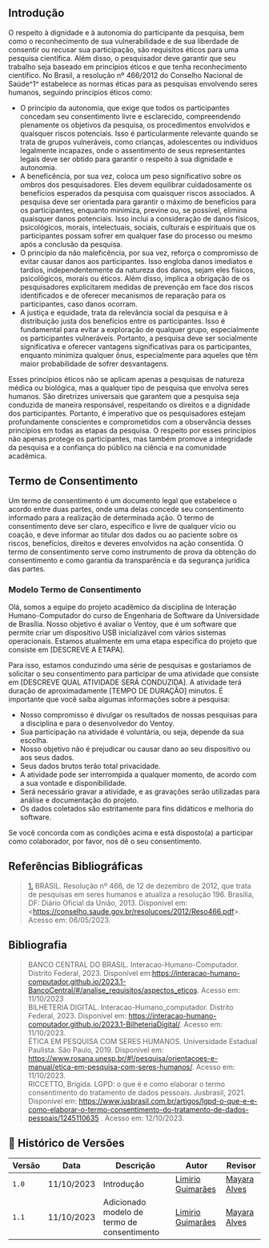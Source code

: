 ## Introdução
O respeito à dignidade e à autonomia do participante da pesquisa, bem como o reconhecimento de sua vulnerabilidade e de sua liberdade de consentir ou recusar sua participação, são requisitos éticos para uma pesquisa científica. Além disso, o pesquisador deve garantir que seu trabalho seja baseado em princípios éticos e que tenha reconhecimento científico. No Brasil, a resolução nº 466/2012 do Conselho Nacional de Saúde^1^ estabelece as normas éticas para as pesquisas envolvendo seres humanos, seguindo principios éticos como: <br>

- O princípio da autonomia, que exige que todos os participantes concedam seu consentimento livre e esclarecido, compreendendo plenamente os objetivos da pesquisa, os procedimentos envolvidos e quaisquer riscos potenciais. Isso é particularmente relevante quando se trata de grupos vulneráveis, como crianças, adolescentes ou indivíduos legalmente incapazes, onde o assentimento de seus representantes legais deve ser obtido para garantir o respeito à sua dignidade e autonomia.<br>
- A beneficência, por sua vez, coloca um peso significativo sobre os ombros dos pesquisadores. Eles devem equilibrar cuidadosamente os benefícios esperados da pesquisa com quaisquer riscos associados. A pesquisa deve ser orientada para garantir o máximo de benefícios para os participantes, enquanto minimiza, previne ou, se possível, elimina quaisquer danos potenciais. Isso inclui a consideração de danos físicos, psicológicos, morais, intelectuais, sociais, culturais e espirituais que os participantes possam sofrer em qualquer fase do processo ou mesmo após a conclusão da pesquisa.
- O princípio da não maleficência, por sua vez, reforça o compromisso de evitar causar danos aos participantes. Isso engloba danos imediatos e tardios, independentemente da natureza dos danos, sejam eles físicos, psicológicos, morais ou éticos. Além disso, implica a obrigação de os pesquisadores explicitarem medidas de prevenção em face dos riscos identificados e de oferecer mecanismos de reparação para os participantes, caso danos ocorram. <br>
- A justiça e equidade, trata da relevância social da pesquisa e à distribuição justa dos benefícios entre os participantes. Isso é fundamental para evitar a exploração de qualquer grupo, especialmente os participantes vulneráveis. Portanto, a pesquisa deve ser socialmente significativa e oferecer vantagens significativas para os participantes, enquanto minimiza qualquer ônus, especialmente para aqueles que têm maior probabilidade de sofrer desvantagens. <br>

Esses princípios éticos não se aplicam apenas a pesquisas de natureza médica ou biológica, mas a qualquer tipo de pesquisa que envolva seres humanos. São diretrizes universais que garantem que a pesquisa seja conduzida de maneira responsável, respeitando os direitos e a dignidade dos participantes. Portanto, é imperativo que os pesquisadores estejam profundamente conscientes e comprometidos com a observância desses princípios em todas as etapas da pesquisa. O respeito por esses princípios não apenas protege os participantes, mas também promove a integridade da pesquisa e a confiança do público na ciência e na comunidade acadêmica. <br>

## Termo de Consentimento

Um termo de consentimento é um documento legal que estabelece o acordo entre duas partes, onde uma delas concede seu consentimento informado para a realização de determinada ação.  O termo de consentimento deve ser claro, específico e livre de qualquer vício ou coação, e deve informar ao titular dos dados ou ao paciente sobre os riscos, benefícios, direitos e deveres envolvidos na ação consentida. O termo de consentimento serve como instrumento de prova da obtenção do consentimento e como garantia da transparência e da segurança jurídica das partes.  <br>

### Modelo Termo de Consentimento 
Olá, somos a equipe do projeto acadêmico da disciplina de Interação Humano-Computador do curso de Engenharia de Software da Universidade de Brasília. Nosso objetivo é avaliar o Ventoy, que é um software que permite criar um dispositivo USB inicializável com vários sistemas operacionais. Estamos atualmente em uma etapa específica do projeto que consiste em [DESCREVE A ETAPA].

Para isso, estamos conduzindo uma série de pesquisas e gostaríamos de solicitar o seu consentimento para participar de uma atividade que consiste em [DESCREVE QUAL ATIVIDADE SERÁ CONDUZIDA]. A atividade terá duração de aproximadamente [TEMPO DE DURAÇÃO] minutos. É importante que você saiba algumas informações sobre a pesquisa:

  - Nosso compromisso é divulgar os resultados de nossas pesquisas para a disciplina e para o desenvolvedor do Ventoy.
  - Sua participação na atividade é voluntária, ou seja, depende da sua escolha.
  - Nosso objetivo não é prejudicar ou causar dano ao seu dispositivo ou aos seus dados.
  - Seus dados brutos terão total privacidade.
  - A atividade pode ser interrompida a qualquer momento, de acordo com a sua vontade e disponibilidade.
  - Será necessário gravar a atividade, e as gravações serão utilizadas para análise e documentação do projeto.
  - Os dados coletados são estritamente para fins didáticos e melhoria do software.

  Se você concorda com as condições acima e está disposto(a) a participar como colaborador, por favor, nos dê o seu consentimento. 


## Referências Bibliográficas

> <a id="REF1" href="#anchor_1">1.</a> BRASIL. Resolução nº 466, de 12 de dezembro de 2012, que trata de pesquisas em seres humanos e atualiza a resolução 196. Brasília, DF: Diário Oficial da União, 2013. Disponível em: <<https://conselho.saude.gov.br/resolucoes/2012/Reso466.pdf>>. Acesso em: 06/05/2023.

## Bibliografia
> BANCO CENTRAL DO BRASIL. Interacao-Humano-Computador. Distrito Federal, 2023. Disponível em:<https://interacao-humano-computador.github.io/2023.1-BancoCentral/#/analise_requisitos/aspectos_eticos>. Acesso em: 11/10/2023 <br>
> BILHETERIA DIGITAL. Interacao-Humano_computador. Distrito Federal, 2023. Disponível em: <https://interacao-humano-computador.github.io/2023.1-BilheteriaDigital/>. Acesso em: 11/10/2023.<br>
> ÉTICA EM PESQUISA COM SERES HUMANOS. Universidade Estadual Paulista. São Paulo, 2019. Disponível em: <https://www.rosana.unesp.br/#!/pesquisa/orientacoes-e-manual/etica-em-pesquisa-com-seres-humanos/>. Acesso em: 11/10/2023.<br>
RICCETTO, Brígida. LGPD: o que é e como elaborar o termo consentimento do tratamento de dados pessoais. Jusbrasil, 2021. Disponível em: <https://www.jusbrasil.com.br/artigos/lgpd-o-que-e-e-como-elaborar-o-termo-consentimento-do-tratamento-de-dados-pessoais/1245110635> . Acesso em: 12/10/2023. <br>


## 📑 Histórico de Versões

| Versão | Data       | Descrição                                       | Autor                                          | Revisor                                      |
| ------ | ---------- | ----------------------------------------------- | -----------------------------------------------| ---------------------------------------------|
| `1.0`  | 11/10/2023 | Introdução | [Limirio Guimarães](https://github.com/LimirioGuimaraes) |  [Mayara Alves](https://github.com/Mayara-tech)
| `1.1`  | 11/10/2023 | Adicionado modelo de termo de consentimento | [Limirio Guimarães](https://github.com/LimirioGuimaraes) | [Mayara Alves](https://github.com/Mayara-tech)

